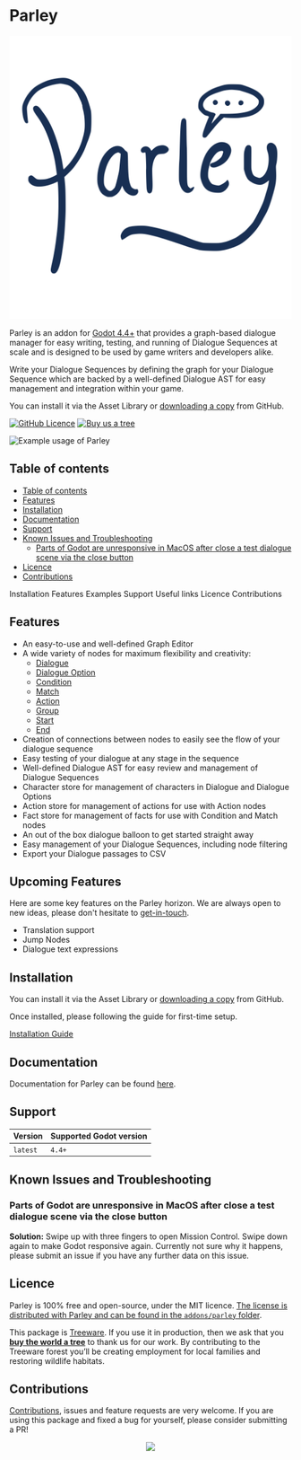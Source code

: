 # Parley

![parley-icon](./icon.png)

Parley is an addon for [Godot 4.4+](https://godotengine.org/) that provides a
graph-based dialogue manager for easy writing, testing, and running of Dialogue
Sequences at scale and is designed to be used by game writers and developers
alike.

Write your Dialogue Sequences by defining the graph for your Dialogue Sequence
which are backed by a well-defined Dialogue AST for easy management and
integration within your game.

You can install it via the Asset Library or
[downloading a copy](https://github.com/bisterix-studio/parley/archive/refs/heads/main.zip)
from GitHub.

[![GitHub Licence](https://img.shields.io/github/license/bisterix-studio/parley?style=flat-square)](https://raw.githubusercontent.com/bisterix-studio/parley/main/LICENSE)
[![Buy us a tree](https://img.shields.io/badge/Treeware-%F0%9F%8C%B3-lightgreen)](https://plant.treeware.earth/bisterix-studio/parley)

![Example usage of Parley](https://parley.bisterixstudio.com/illustration/parley-graph-view.gif)

## Table of contents

- [Table of contents](#table-of-contents)
- [Features](#features)
- [Installation](#installation)
- [Documentation](#documentation)
- [Support](#support)
- [Known Issues and Troubleshooting](#known-issues-and-troubleshooting)
  - [Parts of Godot are unresponsive in MacOS after close a test dialogue scene via the close button](#parts-of-godot-are-unresponsive-in-macos-after-close-a-test-dialogue-scene-via-the-close-button)
- [Licence](#licence)
- [Contributions](#contributions)

Installation Features Examples Support Useful links Licence Contributions

## Features

- An easy-to-use and well-defined Graph Editor
- A wide variety of nodes for maximum flexibility and creativity:
  - [Dialogue](https://parley.bisterixstudio.com/docs/nodes/dialogue-node)
  - [Dialogue Option](https://parley.bisterixstudio.com/docs/nodes/dialogue-option-node)
  - [Condition](https://parley.bisterixstudio.com/docs/nodes/condition-node)
  - [Match](https://parley.bisterixstudio.com/docs/nodes/match-node)
  - [Action](https://parley.bisterixstudio.com/docs/nodes/action-node)
  - [Group](https://parley.bisterixstudio.com/docs/nodes/group-node)
  - [Start](https://parley.bisterixstudio.com/docs/nodes/start-node)
  - [End](https://parley.bisterixstudio.com/docs/nodes/end-node)
- Creation of connections between nodes to easily see the flow of your dialogue
  sequence
- Easy testing of your dialogue at any stage in the sequence
- Well-defined Dialogue AST for easy review and management of Dialogue Sequences
- Character store for management of characters in Dialogue and Dialogue Options
- Action store for management of actions for use with Action nodes
- Fact store for management of facts for use with Condition and Match nodes
- An out of the box dialogue balloon to get started straight away
- Easy management of your Dialogue Sequences, including node filtering
- Export your Dialogue passages to CSV

## Upcoming Features

Here are some key features on the Parley horizon. We are always open to new
ideas, please don't hesitate to
[get-in-touch](https://github.com/bisterix-studio/parley/issues).

- Translation support
- Jump Nodes
- Dialogue text expressions

## Installation

You can install it via the Asset Library or
[downloading a copy](https://github.com/bisterix-studio/parley/archive/refs/heads/main.zip)
from GitHub.

Once installed, please following the guide for first-time setup.

[Installation Guide](https://parley.bisterixstudio.com/docs/getting-started/installation)

## Documentation

Documentation for Parley can be found
[here](https://parley.bisterixstudio.com/docs).

## Support

| Version  | Supported	Godot version |
| -------- | ----------------------- |
| `latest` | `4.4+`                  |

## Known Issues and Troubleshooting

### Parts of Godot are unresponsive in MacOS after close a test dialogue scene via the close button

**Solution:** Swipe up with three fingers to open Mission Control. Swipe down
again to make Godot responsive again. Currently not sure why it happens, please
submit an issue if you have any further data on this issue.

## Licence

Parley is 100% free and open-source, under the MIT licence.
[The license is distributed with Parley and can be found in the `addons/parley` folder](https://github.com/bisterix-studio/parley/blob/main/addons/parley/LICENSE).

This package is [Treeware](https://treeware.earth). If you use it in production,
then we ask that you
[**buy the world a tree**](https://plant.treeware.earth/bisterix-studio/parley)
to thank us for our work. By contributing to the Treeware forest you’ll be
creating employment for local families and restoring wildlife habitats.

## Contributions

[Contributions](https://github.com/bisterix-studio/parley/blob/main/CONTRIBUTING.md),
issues and feature requests are very welcome. If you are using this package and
fixed a bug for yourself, please consider submitting a PR!

<p align="center">
  <a href="https://github.com/bisterix-studio/parley/graphs/contributors">
    <img src="https://contrib.rocks/image?repo=bisterix-studio/parley&columns=8" />
  </a>
</p>
